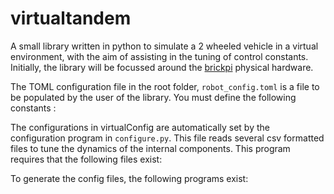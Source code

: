 # virtualtandem
A small library written in python to simulate a 2 wheeled vehicle in a virtual environment, with the aim of assisting in the tuning of control constants. Initially, the library will be focussed around the [brickpi](https://www.dexterindustries.com/brickpi3-tutorials-documentation/) physical hardware.

The TOML configuration file in the root folder, `robot_config.toml` is a file to be populated by the user of the library. You must define the following constants : 
<!-- List of constants -->

The configurations in virtualConfig are automatically set by the configuration program in `configure.py`. This file reads several csv formatted files to tune the dynamics of the internal components. This program requires that the following files exist:
<!-- List of files and how to generate -->

To generate the config files, the following programs exist:
<!-- List of programs to generate data -->